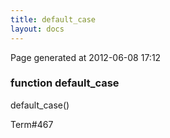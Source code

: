 ```yaml
---
title: default_case
layout: docs
---
```


<div class="bottom_right_note">Page generated at 2012-06-08 17:12</div>
<h3><span class="minor">function</span> default_case</h3>

default_case()
<p></p>

<p><span class="extra_minor">Term#467</span></p>
